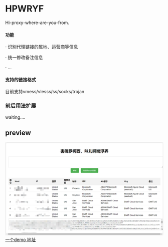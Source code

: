# HPWRYF
Hi-proxy-where-are-you-from.
####  功能
· 识别代理链接的属地、运营商等信息

· 统一修改备注信息

· ...

#### 支持的链接格式
目前支持vmess/vlesss/ss/socks/trojan

### 前后用法扩展
waiting....

## preview
![图片](/Snipaste.png)
[一个demo 地址](http://v2check.cc.jie02.link)